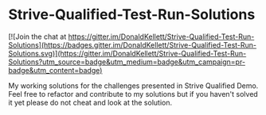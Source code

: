 # Strive-Qualified-Test-Run-Solutions

[![Join the chat at https://gitter.im/DonaldKellett/Strive-Qualified-Test-Run-Solutions](https://badges.gitter.im/DonaldKellett/Strive-Qualified-Test-Run-Solutions.svg)](https://gitter.im/DonaldKellett/Strive-Qualified-Test-Run-Solutions?utm_source=badge&utm_medium=badge&utm_campaign=pr-badge&utm_content=badge)

My working solutions for the challenges presented in Strive Qualified Demo.  Feel free to refactor and contribute to my solutions but if you haven't solved it yet please do not cheat and look at the solution.
